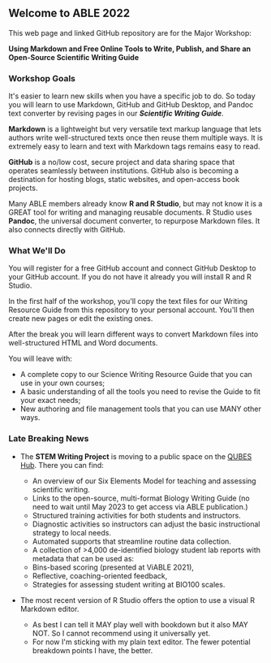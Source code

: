 ## Welcome to ABLE 2022

This web page and linked GitHub repository are for the Major Workshop:

**Using Markdown and Free Online Tools to Write, Publish, and Share an Open-Source Scientific Writing Guide**

### Workshop Goals

It's easier to learn new skills when you have a specific job to do. So today you will learn to use Markdown, GitHub and GitHub Desktop, and Pandoc text converter by revising pages in our ___Scientific Writing Guide___.

__Markdown__ is a lightweight but very versatile text markup language that lets authors write well-structured texts once then reuse them multiple ways. It is extremely easy to learn and text with Markdown tags remains easy to read. 

__GitHub__ is a no/low cost, secure project and data sharing space that operates seamlessly between institutions. GitHub also is becoming a destination for hosting blogs, static websites, and open-access book projects.  

Many ABLE members already know __R and R Studio__, but may not know it is a GREAT tool for writing and managing reusable documents. R Studio uses __Pandoc__, the universal document converter, to repurpose Markdown files. It also connects directly with GitHub.


### What We'll Do
You will register for a free GitHub account and connect GitHub Desktop to your GitHub account. If you do not have it already you will install R and R Studio. 

In the first half of the workshop, you'll copy the text files for our Writing Resource Guide from this repository to your personal account. You'll then create new pages or edit the existing ones.

After the break you will learn different ways to convert Markdown files into well-structured HTML and Word documents. 

You will leave with:

* A complete copy to our Science Writing Resource Guide that you can use in your own courses;
* A basic understanding of all the tools you need to revise the Guide to fit your exact needs; 
* New authoring and file management tools that you can use MANY other ways.


### Late Breaking News

* The __STEM Writing Project__ is moving to a public space on the [QUBES Hub](https://qubeshub.org/community/groups/stemwritingproject). There you can find:
    + An overview of our Six Elements Model for teaching and assessing scientific writing.
    + Links to the open-source, multi-format Biology Writing Guide (no need to wait until May 2023 to get access via ABLE publication.)
    + Structured training activities for both students and instructors. 
    + Diagnostic activities so instructors can adjust the basic instructional strategy to local needs.
    + Automated supports that streamline routine data collection. 
    + A collection of >4,000 de-identified biology student lab reports with metadata that can be used as:
    + Bins-based scoring (presented at ViABLE 2021),
    + Reflective, coaching-oriented feedback,
    + Strategies for assessing student writing at BIO100 scales. 

* The most recent version of R Studio offers the option to use a visual R Markdown editor. 
    + As best I can tell it MAY play well with bookdown but it also MAY NOT. So I cannot recommend using it universally yet. 
    + For now I'm sticking with my plain text editor. The fewer potential breakdown points I have, the better.



